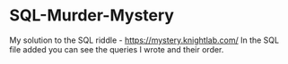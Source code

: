 # SQL-Murder-Mystery
My solution to the SQL riddle - https://mystery.knightlab.com/
In the SQL file added you can see the queries I wrote and their order.
